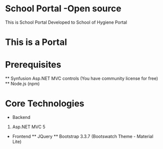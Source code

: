 # School Portal -Open source
This is School Portal Developed to School of Hygiene Portal
# This is a Portal 

# Prerequisites
** Synfusion Asp.NET MVC controls (You have community license for free)
** Node.js (npm)

# Core Technologies
- Backend
1. Asp.NET MVC 5

- Frontend
** JQuery
** Bootstrap 3.3.7 (Bootswatch Theme - Material Lite)

